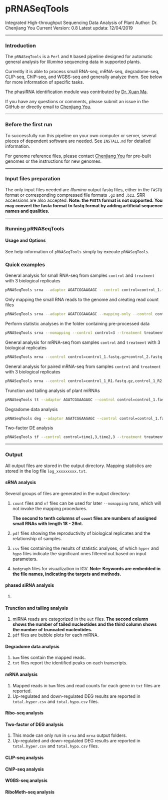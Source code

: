 # pRNASeqTools
Integrated High-throughput Sequencing Data Analysis of Plant
Author: Dr. Chenjiang You
Current Version: 0.8
Latest updata: 12/04/2019

- - - -
### Introduction

The `pRNASeqTools` is a `Perl` and `R` based pipeline designed for automatic general analysis for _Illumina_ sequencing data in supported plants.

Currently it is able to process small RNA-seq, mRNA-seq, degradome-seq, CLIP-seq, ChIP-seq, and WGBS-seq and generally analyze them. See below for more information of specific tasks.

The phasiRNA identification module was contributed by [Dr. Xuan Ma](mailto:xuanma@genetics.ac.cn).

If you have any questions or comments, please submit an issue in the GitHub or directly email to [Chenjiang You](mailto:cjyou@fudan.edu.cn).

- - - -
### Before the first run

To successfully run this pipeline on your own computer or server, several pieces of dependent software are needed. See `INSTALL.md` for detailed information.

For genome reference files, please contact [Chenjiang You](mailto:cjyou@fudan.edu.cn) for pre-built genomes or the instructions for new genomes.

- - - -
### Input files preparation

The only input files needed are _Illumina_ output fastq files, either in the `FASTQ` format or corresponding compressed file formats `.gz` and `.bz2`. SRR accessions are also accepted.
**Note: the `FASTA` format is not supported. You may convert the fasta format to fastq format by adding artificial sequence names and qualities.**

- - - -
### Running pRNASeqTools

#### Usage and Options

See help information of `pRNASeqTools` simply by execute `pRNASeqTools`.

### Quick examples

General analysis for small RNA-seq from samples `control` and `treatment` with 3 biological replicates

```bash
pRNASeqTools srna --adaptor AGATCGGAAGAGC --control control=control_1.fastq.gz+control_2.fastq.gz+control_3.fastq.gz --treatment treatment=treatment_1.fastq.bz2+treatment_2.fastq.bz2+treatment_3.fastq.bz2
```

Only mapping the small RNA reads to the genome and creating read count files

```bash
pRNASeqTools srna --adaptor AGATCGGAAGAGC --mapping-only --control control=control_1.fastq+control_2.fastq+SRRXXXXXXX
```

Perform statistic analyses in the folder containing pre-processed data

```bash
pRNASeqTools srna --nomapping --control control=3 --treatment treatment=3
```

General analysis for mRNA-seq from samples `control` and `treatment` with 3 biological replicates

```bash
pRNASeqTools mrna --control control=control_1.fastq.gz+control_2.fastq.gz+control_3.fastq.gz --treatment treatment=treatment_1.fastq.bz2+treatment_2.fastq.bz2+treatment_3.fastq.bz2
```

General analysis for paired mRNA-seq from samples `control` and `treatment` with 3 biological replicates

```bash
pRNASeqTools mrna --control control=control_1_R1.fastq.gz,control_1_R2.fastq.gz+control_2_R1.fastq.gz,control_2_R2.fastq.gz+control_3_R1.fastq.gz,control_3_R2.fastq.gz --treatment treatment=treatment_1.fastq.bz2+treatment_2.fastq.bz2+treatment_3.fastq.bz2
```

Trunction and tailing analysis of plant miRNAs

```bash
pRNASeqTools tt --adaptor AGATCGGAAGAGC --control control=control_1.fastq.gz+control_2.fastq.gz+control_3.fastq.gz --treatment treatment=treatment_1.fastq.bz2+treatment_2.fastq.bz2+treatment_3.fastq.bz2
```

Degradome data analysis

```bash
pRNASeqTools deg --adaptor AGATCGGAAGAGC --control control=control_1.fastq.gz+control_2.fastq.gz+control_3.fastq.gz --treatment treatment=treatment_1.fastq.bz2+treatment_2.fastq.bz2+treatment_3.fastq.bz2
```

Two-factor DE analysis

```bash
pRNASeqTools tf --control control=time1,3,time2,3 --treatment treatment=time1,3,time2,3
```

- - - -
### Output

All output files are stored in the output directory.
Mapping statistics are stored in the log file `log_xxxxxxxxx.txt`.

#### sRNA analysis

Several groups of files are generated in the output directory:

1. `count` files and `nf` files can be used for later `--nomapping` runs, which will not invoke the mapping procedures.

   **The second to tenth columns of `count` files are numbers of assigned small RNAs with length 18 - 26nt.**

2. `pdf` files showing the reproductivity of biological replicates and the relationship of samples.

3. `csv` files containing the results of statistic analyses, of which `hyper` and `hypo` files indicate the significant ones filtered out based on input parameters.

4. `bedgraph` files for visualization in IGV.
   **Note: Keywords are embedded in the file names, indicating the targets and methods.**

#### phased siRNA analysis

1.

#### Trunction and tailing analysis

1. miRNA reads are categorized in the `out` files.
__The second column shows the number of tailed nucleotides and the third column shows the number of truncated nucleotides.__
2. `pdf` files are bubble plots for each miRNA.

#### Degradome data analysis

1. `bam` files contain the mapped reads.
2. `txt` files report the identified peaks on each transcripts.

#### mRNA analysis

1. Mapped reads in `bam` files and read counts for each gene in `txt` files are reported.
2. Up-regulated and down-regulated DEG results are reported in `total.hyper.csv` and `total.hypo.csv` files.

#### Ribo-seq analysis

#### Two-factor of DEG analysis

1. This mode can only run in `srna` and `mrna` output folders.
2. Up-regulated and down-regulated DEG results are reported in `total.hyper.csv` and `total.hypo.csv` files.

#### CLIP-seq analysis

#### ChIP-seq analysis

#### WGBS-seq analysis

#### RiboMeth-seq analysis

